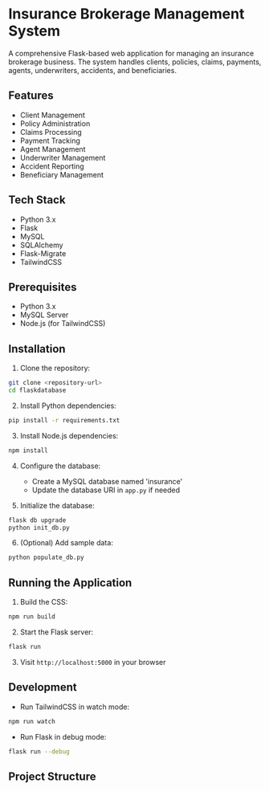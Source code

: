 # Insurance Brokerage Management System

A comprehensive Flask-based web application for managing an insurance brokerage business. The system handles clients, policies, claims, payments, agents, underwriters, accidents, and beneficiaries.

## Features

- Client Management
- Policy Administration
- Claims Processing
- Payment Tracking
- Agent Management
- Underwriter Management
- Accident Reporting
- Beneficiary Management

## Tech Stack

- Python 3.x
- Flask
- MySQL
- SQLAlchemy
- Flask-Migrate
- TailwindCSS

## Prerequisites

- Python 3.x
- MySQL Server
- Node.js (for TailwindCSS)

## Installation

1. Clone the repository:
```bash
git clone <repository-url>
cd flaskdatabase
```

2. Install Python dependencies:
```bash
pip install -r requirements.txt
```

3. Install Node.js dependencies:
```bash
npm install
```

4. Configure the database:
   - Create a MySQL database named 'insurance'
   - Update the database URI in `app.py` if needed

5. Initialize the database:
```bash
flask db upgrade
python init_db.py
```

6. (Optional) Add sample data:
```bash
python populate_db.py
```

## Running the Application

1. Build the CSS:
```bash
npm run build
```

2. Start the Flask server:
```bash
flask run
```

3. Visit `http://localhost:5000` in your browser

## Development

- Run TailwindCSS in watch mode:
```bash
npm run watch
```

- Run Flask in debug mode:
```bash
flask run --debug
```

## Project Structure
